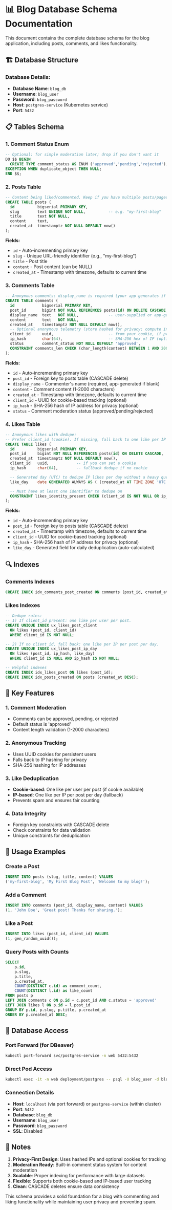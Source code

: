 # 📊 Blog Database Schema Documentation

This document contains the complete database schema for the blog application, including posts, comments, and likes functionality.

## 🏗️ **Database Structure**

### **Database Details:**
- **Database Name**: `blog_db`
- **Username**: `blog_user`
- **Password**: `blog_password`
- **Host**: `postgres-service` (Kubernetes service)
- **Port**: `5432`

## 📋 **Tables Schema**

### **1. Comment Status Enum**
```sql
-- Optional: for simple moderation later; drop if you don't want it
DO $$ BEGIN
  CREATE TYPE comment_status AS ENUM ('approved','pending','rejected');
EXCEPTION WHEN duplicate_object THEN NULL;
END $$;
```

### **2. Posts Table**
```sql
-- Content being liked/commented. Keep if you have multiple posts/pages.
CREATE TABLE posts (
  id          bigserial PRIMARY KEY,
  slug        text UNIQUE NOT NULL,          -- e.g. "my-first-blog"
  title       text NOT NULL,
  content     text,
  created_at  timestamptz NOT NULL DEFAULT now()
);
```

**Fields:**
- `id` - Auto-incrementing primary key
- `slug` - Unique URL-friendly identifier (e.g., "my-first-blog")
- `title` - Post title
- `content` - Post content (can be NULL)
- `created_at` - Timestamp with timezone, defaults to current time

### **3. Comments Table**
```sql
-- Anonymous comments: display_name is required (your app generates if blank)
CREATE TABLE comments (
  id            bigserial PRIMARY KEY,
  post_id       bigint NOT NULL REFERENCES posts(id) ON DELETE CASCADE,
  display_name  text   NOT NULL,             -- user-supplied or app-generated
  content       text   NOT NULL,
  created_at    timestamptz NOT NULL DEFAULT now(),
  -- Optional anonymous telemetry (store hashed for privacy; compute in app)
  client_id     uuid,                        -- from your cookie, if present
  ip_hash       char(64),                    -- SHA-256 hex of IP (optional)
  status        comment_status NOT NULL DEFAULT 'approved',
  CONSTRAINT comments_len CHECK (char_length(content) BETWEEN 1 AND 2000)
);
```

**Fields:**
- `id` - Auto-incrementing primary key
- `post_id` - Foreign key to posts table (CASCADE delete)
- `display_name` - Commenter's name (required, app-generated if blank)
- `content` - Comment content (1-2000 characters)
- `created_at` - Timestamp with timezone, defaults to current time
- `client_id` - UUID for cookie-based tracking (optional)
- `ip_hash` - SHA-256 hash of IP address for privacy (optional)
- `status` - Comment moderation status (approved/pending/rejected)

### **4. Likes Table**
```sql
-- Anonymous likes with dedupe:
-- Prefer client_id (cookie). If missing, fall back to one like per IP per day.
CREATE TABLE likes (
  id          bigserial PRIMARY KEY,
  post_id     bigint NOT NULL REFERENCES posts(id) ON DELETE CASCADE,
  created_at  timestamptz NOT NULL DEFAULT now(),
  client_id   uuid,            -- if you can set a cookie
  ip_hash     char(64),        -- fallback dedupe if no cookie

  -- Generated day (UTC) to dedupe IP likes per day without a heavy query
  like_day    date GENERATED ALWAYS AS ( (created_at AT TIME ZONE 'UTC')::date ) STORED,

  -- Must have at least one identifier to dedupe on
  CONSTRAINT likes_identity_present CHECK (client_id IS NOT NULL OR ip_hash IS NOT NULL)
);
```

**Fields:**
- `id` - Auto-incrementing primary key
- `post_id` - Foreign key to posts table (CASCADE delete)
- `created_at` - Timestamp with timezone, defaults to current time
- `client_id` - UUID for cookie-based tracking (optional)
- `ip_hash` - SHA-256 hash of IP address for privacy (optional)
- `like_day` - Generated field for daily deduplication (auto-calculated)

## 🔍 **Indexes**

### **Comments Indexes**
```sql
CREATE INDEX idx_comments_post_created ON comments (post_id, created_at DESC);
```

### **Likes Indexes**
```sql
-- Dedupe rules:
-- 1) If client_id present: one like per user per post.
CREATE UNIQUE INDEX ux_likes_post_client
  ON likes (post_id, client_id)
  WHERE client_id IS NOT NULL;

-- 2) If no client_id, fall back: one like per IP per post per day.
CREATE UNIQUE INDEX ux_likes_post_ip_day
  ON likes (post_id, ip_hash, like_day)
  WHERE client_id IS NULL AND ip_hash IS NOT NULL;

-- Helpful indexes
CREATE INDEX idx_likes_post ON likes (post_id);
CREATE INDEX idx_posts_created ON posts (created_at DESC);
```

## 🎯 **Key Features**

### **1. Comment Moderation**
- Comments can be approved, pending, or rejected
- Default status is 'approved'
- Content length validation (1-2000 characters)

### **2. Anonymous Tracking**
- Uses UUID cookies for persistent users
- Falls back to IP hashing for privacy
- SHA-256 hashing for IP addresses

### **3. Like Deduplication**
- **Cookie-based**: One like per user per post (if cookie available)
- **IP-based**: One like per IP per post per day (fallback)
- Prevents spam and ensures fair counting

### **4. Data Integrity**
- Foreign key constraints with CASCADE delete
- Check constraints for data validation
- Unique constraints for deduplication

## 🚀 **Usage Examples**

### **Create a Post**
```sql
INSERT INTO posts (slug, title, content) VALUES 
('my-first-blog', 'My First Blog Post', 'Welcome to my blog!');
```

### **Add a Comment**
```sql
INSERT INTO comments (post_id, display_name, content) VALUES 
(1, 'John Doe', 'Great post! Thanks for sharing.');
```

### **Like a Post**
```sql
INSERT INTO likes (post_id, client_id) VALUES 
(1, gen_random_uuid());
```

### **Query Posts with Counts**
```sql
SELECT 
    p.id,
    p.slug,
    p.title,
    p.created_at,
    COUNT(DISTINCT c.id) as comment_count,
    COUNT(DISTINCT l.id) as like_count
FROM posts p
LEFT JOIN comments c ON p.id = c.post_id AND c.status = 'approved'
LEFT JOIN likes l ON p.id = l.post_id
GROUP BY p.id, p.slug, p.title, p.created_at
ORDER BY p.created_at DESC;
```

## 🔧 **Database Access**

### **Port Forward (for DBeaver)**
```bash
kubectl port-forward svc/postgres-service -n web 5432:5432
```

### **Direct Pod Access**
```bash
kubectl exec -it -n web deployment/postgres -- psql -U blog_user -d blog_db
```

### **Connection Details**
- **Host**: `localhost` (via port forward) or `postgres-service` (within cluster)
- **Port**: `5432`
- **Database**: `blog_db`
- **Username**: `blog_user`
- **Password**: `blog_password`
- **SSL**: Disabled

## 📝 **Notes**

1. **Privacy-First Design**: Uses hashed IPs and optional cookies for tracking
2. **Moderation Ready**: Built-in comment status system for content moderation
3. **Scalable**: Proper indexing for performance with large datasets
4. **Flexible**: Supports both cookie-based and IP-based user tracking
5. **Clean**: CASCADE deletes ensure data consistency

This schema provides a solid foundation for a blog with commenting and liking functionality while maintaining user privacy and preventing spam.
